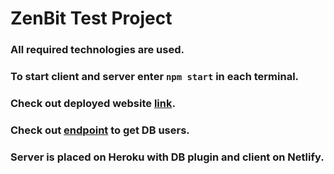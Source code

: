 # ZenBit Test Project

### All required technologies are used.

### To start client and server enter `npm start` in each terminal.

### Check out deployed website [link](https://zenbit-test.netlify.app/).

### Check out [endpoint](https://zenbit-test-server.herokuapp.com/) to get DB users.

### Server is placed on Heroku with DB plugin and client on Netlify.
